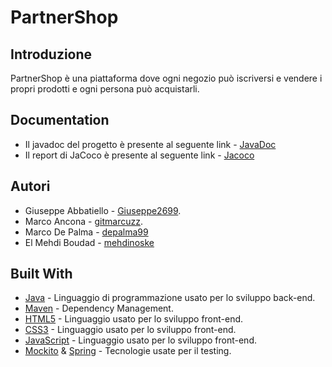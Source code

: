 # PartnerShop

## Introduzione
PartnerShop è una piattaforma dove ogni negozio può iscriversi e vendere i propri prodotti e ogni persona può acquistarli.

## Documentation
- Il javadoc del progetto è presente al seguente link - [JavaDoc](https://github.com/depalma99/PartnerShop/tree/develop/doc)
- Il report di JaCoco è presente al seguente link - [Jacoco]()
## Autori
- Giuseppe Abbatiello - [Giuseppe2699](https://github.com/Giuseppe2699).
- Marco Ancona - [gitmarcuzz](https://github.com/gitmarcuzz).
- Marco De Palma - [depalma99](https://github.com/depalma99)
- El Mehdi Boudad - [mehdinoske](https://github.com/mehdinoske)

## Built With
- [Java](https://jdk.java.net/15/) - Linguaggio di programmazione usato per lo sviluppo back-end.
- [Maven](https://maven.apache.org/) - Dependency Management.
- [HTML5](https://www.w3schools.com/html/default.asp) - Linguaggio usato per lo sviluppo front-end.
- [CSS3](https://www.w3schools.com/css/default.asp) - Linguaggio usato per lo sviluppo front-end.
- [JavaScript](https://www.w3schools.com/js/default.asp) - Linguaggio usato per lo sviluppo front-end.
- [Mockito](https://site.mockito.org/) & [Spring](https://spring.io/) - Tecnologie usate per il testing. 
